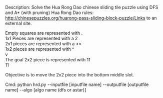 Description: Solve the Hua Rong Dao chinese sliding tile puzzle using DFS and A* (with pruning)
Hua Rong Dao rules: http://chinesepuzzles.org/huarong-pass-sliding-block-puzzle/Links to an external site.

Empty squares are represented with .  
1x1 Pieces are represented with a 2  
2x1 pieces are represented with a <>  
1x2 pieces are represented with ^  
                                v  
The goal 2x2 piece is represented with  11  
                                        11  
  
Objective is to move the 2x2 piece into the bottom middle slot.  
  
  
Cmd: python hrd.py --inputfile [inputfile name] --outputfile [outputfile name] --algo [algo name (dfs or astar)]